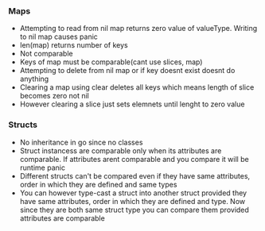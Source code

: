### Maps
- Attempting to read from nil map returns zero value of valueType. Writing to nil map causes panic
- len(map) returns number of keys
- Not comparable
- Keys of map must be comparable(cant use slices, map)
- Attempting to delete from nil map or if key doesnt exist doesnt do anything
- Clearing a map using clear deletes all keys which means length of slice becomes zero not nil
- However clearing a slice just sets elemnets until lenght to zero value

### Structs
- No inheritance in go since no classes
- Struct instancess are comparable only when its attributes are comparable. If attributes arent comparable and you compare it will be runtime panic
- Different structs can't be compared even if they have same attributes, order in which they are defined and same types
- You can however type-cast a struct into another struct provided they have same attributes, order in which they are defined and type. Now since they are both same struct type you can compare them provided attributes are comparable